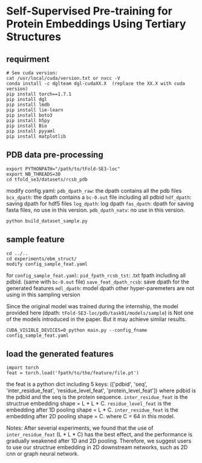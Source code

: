 
# Self-Supervised Pre-training for Protein Embeddings Using Tertiary Structures

## requirment
```
# See cuda version:
cat /usr/local/cuda/version.txt or nvcc -V
conda install -c dglteam dgl-cudaXX.X  (replace the XX.X with cuda version)
pip install torch==1.7.1
pip install dgl
pip install lmdb
pip install lie-learn
pip install boto3
pip install h5py
pip install Bio
pip install pyyaml
pip install matplotlib
```

## PDB data pre-processing
```
export PYTHONPATH="/path/to/tFold-SE3-loc"
export NB_THREADS=30
cd tfold_se3/datasets/rcsb_pdb
```
modify config.yaml: 
`pdb_dpath_raw`: the dpath contains all the pdb files 
`bcx_dpath`: the dpath contains a `bc-0.out` file including all pdbid
`hdf_dpath`: saving dpath for hdf5 files
`log_dpath`: log dpath
`fas_dpath`: dpath for saving fasta files, no use in this version.
`pdb_dpath_natv`: no use in this version.
```
python build_dataset_sample.py
```

<!-- ## pre-training
```
cd tfold_se3/experiments/ebm_struct
modify config.yaml 
CUDA_VISIBLE_DEVICES=0 python main.py --config_fname config.yaml

``` -->
<!-- ## fine-tunning

 -->


## sample feature

```
cd ../..
cd experiments/ebm_struct/
modify config_sample_feat.yaml
```
for `config_sample_feat.yaml`:
`pid_fpath_rcsb_tst`: .txt fpath including all pdbid. (same with `bc-0.out` file)
`save_feat_dpath_rcsb`: save dpath for the generated features
`mdl_dpath`: model dpath
other hyper-paremeters are not using in this sampling version

Since the original model was trained during the internship, the model provided here (dpath: `tFold-SE3-loc/pdb/task01/models/sample`) is Not one of the models introduced in the paper. But it may achieve similar results.

```
CUDA_VISIBLE_DEVICES=0 python main.py --config_fname config_sample_feat.yaml
```

## load the generated features
```
import torch
feat = torch.load('fpath/to/the/feature/file.pt')
```
the feat is a python dict including 5 keys: (['pdbid', 'seq', 'inter_residue_feat', 'residue_level_feat', 'protein_level_feat'])
where pdbid is the pdbid and the seq is the protein sequence.
`inter_residue_feat` is the structrue embedding shape = L * L * C.
`residue_level_feat` is the embedding after 1D pooling shape = L * C.
`inter_residue_feat` is the embedding after 2D pooling shape = C.
where C = 64 in this model.

Notes:
After severial experiments, we found that the use of `inter_residue_feat` (L * L * C) has the best effect, and the performance is gradually weakened after 1D and 2D pooling. Therefore, we suggest users to use our structrue embedding in 2D downstream networks, such as 2D cnn or graph neural network. 


